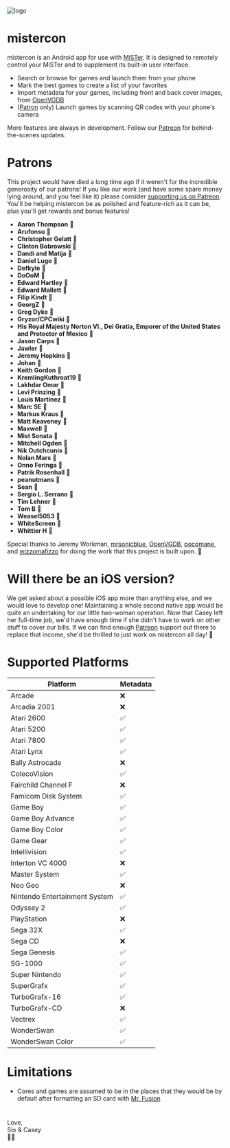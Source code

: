 ![logo](https://github.com/tatsutron/mistercon/assets/51144928/44421768-baff-4de4-8434-17db9e065c36)

# mistercon

mistercon is an Android app for use with [MiSTer](https://github.com/MiSTer-devel/Main_MiSTer/wiki). It is designed to remotely control your MiSTer and to supplement its built-in user interface.

* Search or browse for games and launch them from your phone
* Mark the best games to create a list of your favorites
* Import metadata for your games, including front and back cover images, from [OpenVGDB](https://github.com/OpenVGDB)
* ([Patron](https://patreon.com/tatsutron) only) Launch games by scanning QR codes with your phone's camera

More features are always in development. Follow our [Patreon](https://patreon.com/tatsutron) for behind-the-scenes updates.

# Patrons

This project would have died a long time ago if it weren't for the incredible generosity of our patrons! If you like our work (and have some spare money lying around, and you feel like it) please consider [supporting us on Patreon](https://patreon.com/tatsutron). You'll be helping mistercon be as polished and feature-rich as it can be, plus you'll get rewards and bonus features!

* **Aaron Thompson** 💙
* **Arufonsu** 💙
* **Christopher Gelatt** 💙
* **Clinton Bobrowski** 💙
* **Dandi and Matija** 💙
* **Daniel Lugo** 💙
* **Defkyle** 💙
* **DoOoM** 💙
* **Edward Hartley** 💙
* **Edward Mallett** 💙
* **Filip Kindt** 💙
* **GeorgZ** 💙
* **Greg Dyke** 💙
* **Gryzor/CPCwiki** 💙
* **His Royal Majesty Norton VI., Dei Gratia, Emporer of the United States and Protector of Mexico** 💙
* **Jason Carps** 💙
* **Jawler** 💙
* **Jeremy Hopkins** 💙
* **Johan** 💙
* **Keith Gordon** 💙
* **KremlingKuthroat19** 💙
* **Lakhdar Omar** 💙
* **Levi Prinzing** 💙
* **Louis Martinez** 💙
* **Marc SE** 💙
* **Markus Kraus** 💙
* **Matt Keaveney** 💙
* **Maxwell** 💙
* **Mist Sonata** 💙
* **Mitchell Ogden** 💙
* **Nik Outchcunis** 💙
* **Nolan Mars** 💙
* **Onno Feringa** 💙
* **Patrik Rosenhall** 💙
* **peanutmans** 💙
* **Sean** 💙
* **Sergio L. Serrano** 💙
* **Tim Lehner** 💙
* **Tom B** 💙
* **Weasel5053** 💙
* **WhiteScreen** 💙
* **Whittier H** 💙

Special thanks to Jeremy Workman, [mrsonicblue](https://github.com/mrsonicblue), [OpenVGDB](https://github.com/OpenVGDB), [pocomane](https://github.com/pocomane), and [wizzomafizzo](https://github.com/wizzomafizzo) for doing the work that this project is built upon. 🧡

# Will there be an iOS version?

We get asked about a possible iOS app more than anything else, and we would love to develop one! Maintaining a whole second native app would be quite an undertaking for our little two-woman operation. Now that Casey left her full-time job, we'd have enough time if she didn't have to work on other stuff to cover our bills. If we can find enough [Patreon](https://patreon.com/tatsutron) support out there to replace that income, she'd be thrilled to just work on mistercon all day! 🙂

# Supported Platforms

Platform  | Metadata
| - | - |
Arcade | :x:
Arcadia 2001 | :x:
Atari 2600 | :white_check_mark:
Atari 5200 | :white_check_mark:
Atari 7800 | :white_check_mark:
Atari Lynx | :white_check_mark:
Bally Astrocade | :x:
ColecoVision | :white_check_mark:
Fairchild Channel F | :x:
Famicom Disk System | :white_check_mark:
Game Boy | :white_check_mark:
Game Boy Advance | :white_check_mark:
Game Boy Color | :white_check_mark:
Game Gear | :white_check_mark:
Intellivision | :white_check_mark:
Interton VC 4000 | :x:
Master System | :white_check_mark:
Neo Geo | :x:
Nintendo Entertainment System | :white_check_mark:
Odyssey 2 | :white_check_mark:
PlayStation | :x:
Sega 32X | :white_check_mark:
Sega CD | :x:
Sega Genesis | :white_check_mark:
SG-1000 | :white_check_mark:
Super Nintendo | :white_check_mark:
SuperGrafx | :white_check_mark:
TurboGrafx-16 | :white_check_mark:
TurboGrafx-CD | :x:
Vectrex | :white_check_mark:
WonderSwan | :white_check_mark:
WonderSwan Color | :white_check_mark:

# Limitations

* Cores and games are assumed to be in the places that they would be by default after formatting an SD card with [Mr. Fusion](https://github.com/MiSTer-devel/mr-fusion)

#

Love,<br>Sio & Casey<br>💚💖
